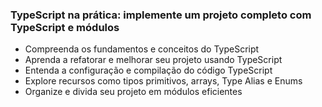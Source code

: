 ### TypeScript na prática: implemente um projeto completo com TypeScript e módulos

- Compreenda os fundamentos e conceitos do TypeScript
- Aprenda a refatorar e melhorar seu projeto usando TypeScript
- Entenda a configuração e compilação do código TypeScript
- Explore recursos como tipos primitivos, arrays, Type Alias e Enums
- Organize e divida seu projeto em módulos eficientes